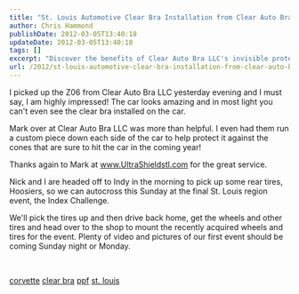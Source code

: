 ```yaml
---
title: "St. Louis Automotive Clear Bra Installation from Clear Auto Bra LLC"
author: Chris Hammond
publishDate: 2012-03-05T13:40:18
updateDate: 2012-03-05T13:40:18
tags: []
excerpt: "Discover the benefits of Clear Auto Bra LLC's invisible protection for your Corvette Z06 in St. Louis. Get custom clear bra installation today at www.UltraShieldstl.com."
url: /2012/st-louis-automotive-clear-bra-installation-from-clear-auto-bra-llc  # Use the generated URL with year
---
```

<p>I picked up the Z06 from Clear Auto Bra LLC yesterday evening and I must say, I am highly impressed! The car looks amazing and in most light you can't even see the clear bra installed on the car.</p> <p>Mark over at Clear Auto Bra LLC was more than helpful. I even had them run a custom piece down each side of the car to help protect it against the cones that are sure to hit the car in the coming year!</p> <p>Thanks again to Mark at <a href="https://www.UltraShieldstl.com">www.UltraShieldstl.com</a>&nbsp;for the great service.</p> <p>Nick and I are headed off to Indy in the morning to pick up some rear tires, Hoosiers, so we can autocross this Sunday at the final St. Louis region event, the Index Challenge.</p> <p>We'll pick the tires up and then drive back home, get the wheels and other tires and head over to the shop to mount the recently acquired wheels and tires for the event. Plenty of video and pictures of our first event should be coming Sunday night or Monday.</p> <p>&nbsp;</p> <p><a rel="tag" href="https://technorati.com/tag/corvette">corvette</a> <a rel="tag" href="https://technorati.com/tag/clear+bra">clear bra</a> <a rel="tag" href="https://technorati.com/tag/ppf">ppf</a> <a rel="tag" href="https://technorati.com/tag/st+louis">st. louis</a></p>



